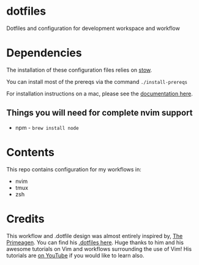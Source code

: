 # dotfiles
Dotfiles and configuration for development workspace and workflow

# Dependencies
The installation of these configuration files relies on [stow](https://github.com/aspiers/stow/).

You can install most of the prereqs via the command `./install-prereqs`

For installation instructions on a mac,
please see the [documentation here](https://macappstore.org/stow/).

## Things you will need for complete nvim support
* npm - `brew install node`

# Contents
This repo contains configuration for my workflows in:
* nvim
* tmux
* zsh

# Credits
This workflow and .dotfile design was almost entirely inspired by, [The Primeagen](https://github.com/ThePrimeagen/).
You can find his [.dotfiles here](https://github.com/ThePrimeagen/.dotfiles). Huge thanks to him and his awesome tutorials
on Vim and workflows surrounding the use of Vim! His tutorials are [on YouTube](https://youtube.com/c/theprimeagen) if you would like to learn also.
